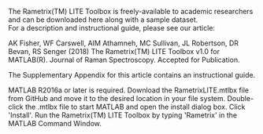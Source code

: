 The Rametrix(TM) LITE Toolbox is freely-available to academic researchers and can be downloaded here along with a sample dataset.  
For a description and instructional guide, please see our article:

AK Fisher, WF Carswell, AIM Athamneh, MC Sullivan, JL Robertson, DR Bevan, RS Senger (2018) The Rametrix(TM) LITE Toolbox v1.0 for MATLAB(R). Journal of Raman Spectroscopy. Accepted for Publication.

The Supplementary Appendix for this article contains an instructional guide.

MATLAB R2016a or later is required. Download the RametrixLITE.mtlbx file from GitHub and move it to the desired location in your file system. Double-click the .mtlbx file to start MATLAB and open the install dialog box. Click 'Install'. Run the Rametrix(TM) LITE Toolbox by typing 'Rametrix' in the MATLAB Command Window.
